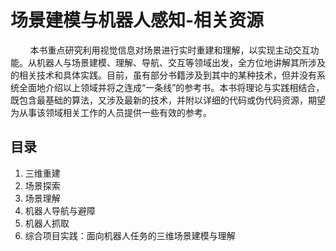 # 场景建模与机器人感知-相关资源

&nbsp;&nbsp;&nbsp;&nbsp;&nbsp;&nbsp;&nbsp;&nbsp;本书重点研究利用视觉信息对场景进行实时重建和理解，以实现主动交互功能。从机器人与场景建模、理解、导航、交互等领域出发，全方位地讲解其所涉及的相关技术和具体实践。目前，虽有部分书籍涉及到其中的某种技术，但并没有系统全面地介绍以上领域并将之连成“一条线”的参考书。本书将理论与实践相结合，既包含最基础的算法，又涉及最新的技术，并附以详细的代码或伪代码资源，期望为从事该领域相关工作的人员提供一些有效的参考。

## 目录
1.	三维重建
2.	场景探索
3.	场景理解
4.	机器人导航与避障
5.	机器人抓取
6.	综合项目实践：面向机器人任务的三维场景建模与理解

